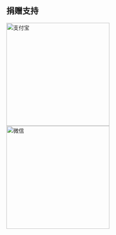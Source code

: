 ## 捐赠支持
<img src="/images/zhifubao.jpg" alt="支付宝" style="width:270px" />
<img src="/images/weixin.png" alt="微信" style="width:270px"/>
